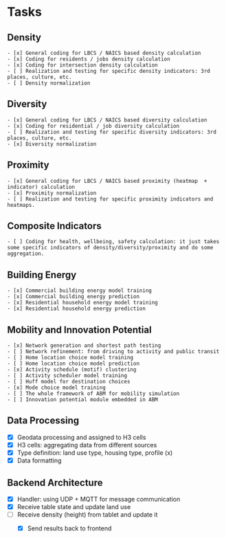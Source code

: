 # Tasks

## Density

	- [x] General coding for LBCS / NAICS based density calculation
	- [x] Coding for residents / jobs density calculation
	- [x] Coding for intersection density calculation
	- [ ] Realization and testing for specific density indicators: 3rd places, culture, etc.
	- [ ] Density normalization

## Diversity

	- [x] General coding for LBCS / NAICS based diversity calculation
	- [x] Coding for residential / job diversity calculation
	- [ ] Realization and testing for specific diversity indicators: 3rd places, culture, etc.
	- [x] Diversity normalization

## Proximity

	- [x] General coding for LBCS / NAICS based proximity (heatmap  + indicator) calculation
	- [x] Proximity normalization
	- [ ] Realization and testing for specific proximity indicators and heatmaps.

## Composite Indicators

	- [ ] Coding for health, wellbeing, safety calculation: it just takes some specific indicators of density/diversity/proximity and do some aggregation. 

## Building Energy

	- [x] Commercial building energy model training
	- [x] Commercial building energy prediction
	- [x] Residential household energy model training 
	- [x] Residential household energy prediction

## Mobility and Innovation Potential

	- [x] Network generation and shortest path testing
	- [ ] Network refinement: from driving to activity and public transit
	- [ ] Home location choice model training
	- [ ] Home location choice model prediction
	- [x] Activity schedule (motif) clustering
	- [ ] Activity scheduler model training
	- [ ] Huff model for destination choices 
	- [x] Mode choice model training
	- [ ] The whole framework of ABM for mobility simulation
	- [ ] Innovation potential module embedded in ABM 

## Data Processing

 - [x] Geodata processing and assigned to H3 cells
 - [x] H3 cells: aggregating data from different sources
 - [x] Type definition: land use type, housing type, profile (x)
 - [x] Data formatting

## Backend Architecture

 - [x] Handler: using UDP + MQTT for message communication
 - [x] Receive table state and update land use 
 - [ ] Receive density (height) from tablet and update it 
	- [x] Send results back to frontend



